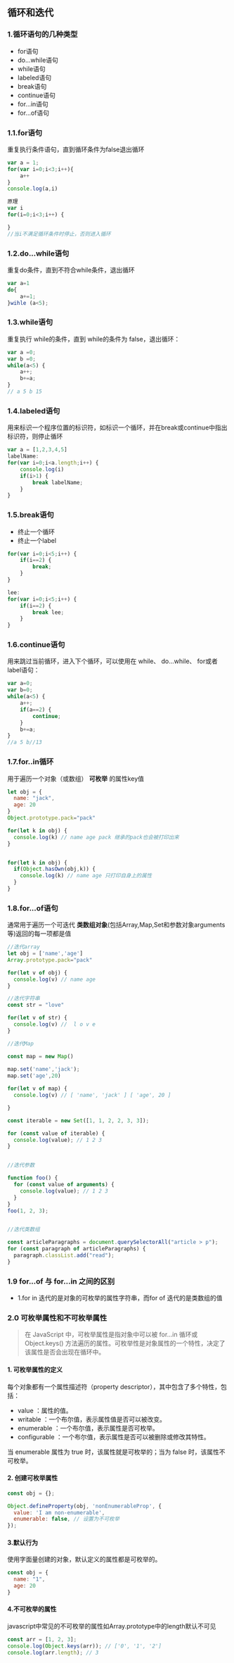 ## 循环和迭代
### 1.循环语句的几种类型
- for语句
- do...while语句
- while语句
- labeled语句
- break语句
- continue语句
- for...in语句
- for...of语句

### 1.1.for语句
重复执行条件语句，直到循环条件为false退出循环

```js
var a = 1;
for(var i=0;i<3;i++){
    a++
}
console.log(a,i)

原理
var i
for(i=0;i<3;i++) {

}
//当i不满足循环条件时停止，否则进入循环
```
### 1.2.do...while语句
重复do条件，直到不符合while条件，退出循环
```js
var a=1 
do{
    a+=1;
}wihle (a<5);

```
### 1.3.while语句
重复执行 while的条件，直到 while的条件为 false，退出循环：
```js
var a =0;
var b =0;
while(a<5) {
    a++;
    b+=a;
}
// a 5 b 15
```

### 1.4.labeled语句
用来标识一个程序位置的标识符，如标识一个循环，并在break或continue中指出标识符，则停止循环

```js
var a = [1,2,3,4,5]
labelName:
for(var i=0;i<a.length;i++) {
    console.log(i)
    if(i>1) {
        break labelName;
    }
}
```

### 1.5.break语句
- 终止一个循环
- 终止一个label
```js
for(var i=0;i<5;i++) {
    if(i==2) {
        break;
    }
}

lee:
for(var i=0;i<5;i++) {
    if(i==2) {
        break lee;
    }
}
```

### 1.6.continue语句
用来跳过当前循环，进入下个循环，可以使用在 while、 do...while、 for或者 label语句：
```js
var a=0;
var b=0;
while(a<5) {
    a++;
    if(a==2) {
        continue;
    }
    b+=a;
}
//a 5 b//13
```

### 1.7.for..in循环

用于遍历一个对象（或数组） **可枚举** 的属性key值
```js
let obj = {
  name: "jack",
  age: 20
}
Object.prototype.pack="pack"

for(let k in obj) {
  console.log(k) // name age pack 继承的pack也会被打印出来
}


for(let k in obj) {
  if(Object.hasOwn(obj,k)) {
    console.log(k) // name age 只打印自身上的属性
  }
}
```
### 1.8.for...of语句
通常用于遍历一个可迭代 **类数组对象**(包括Array,Map,Set和参数对象arguments等)返回的每一项都是值

```js
//迭代array
let obj = ['name','age']
Array.prototype.pack="pack"

for(let v of obj) {
  console.log(v) // name age 
}

//迭代字符串
const str = "love"

for(let v of str) {
  console.log(v) //  l o v e
}

//迭代Map

const map = new Map()
 
map.set('name','jack');
map.set('age',20)

for(let v of map) {
  console.log(v) // [ 'name', 'jack' ] [ 'age', 20 ]

}

const iterable = new Set([1, 1, 2, 2, 3, 3]);

for (const value of iterable) {
  console.log(value); // 1 2 3
}


//迭代参数

function foo() {
  for (const value of arguments) {
    console.log(value); // 1 2 3
  }
}
foo(1, 2, 3);


//迭代类数组

const articleParagraphs = document.querySelectorAll("article > p");
for (const paragraph of articleParagraphs) {
  paragraph.classList.add("read");
}
```


### 1.9 for...of 与 for...in 之间的区别
- 1.for in 迭代的是对象的可枚举的属性字符串，而for of 迭代的是类数组的值

### 2.0 可枚举属性和不可枚举属性
>在 JavaScript 中，可枚举属性是指对象中可以被  for...in  循环或  Object.keys()  方法遍历的属性。可枚举性是对象属性的一个特性，决定了该属性是否会出现在循环中。 
 
#### 1. 可枚举属性的定义 
 
每个对象都有一个属性描述符（property descriptor），其中包含了多个特性，包括： 
 
-  value ：属性的值。 
-  writable ：一个布尔值，表示属性值是否可以被改变。 
-  enumerable ：一个布尔值，表示属性是否可枚举。 
-  configurable ：一个布尔值，表示属性是否可以被删除或修改其特性。 
 
当  enumerable  属性为  true  时，该属性就是可枚举的；当为  false  时，该属性不可枚举。 

#### 2. 创建可枚举属性 

```js
const obj = {};

Object.defineProperty(obj, 'nonEnumerableProp', {
  value: 'I am non-enumerable',
  enumerable: false, // 设置为不可枚举
});


```

#### 3.默认行为
使用字面量创建的对象，默认定义的属性都是可枚举的。
```js
const obj = {
  name: "1",
  age: 20
}
```

#### 4.不可枚举的属性

javascript中常见的不可枚举的属性如Array.prototype中的length默认不可见

```js
const arr = [1, 2, 3];
console.log(Object.keys(arr)); // ['0', '1', '2']
console.log(arr.length); // 3

```
